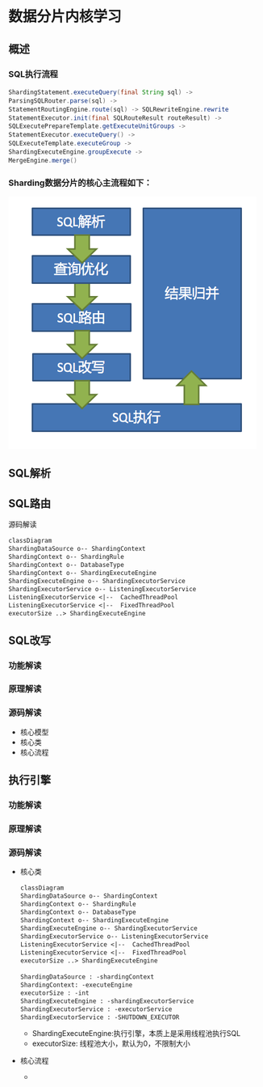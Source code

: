 # 数据分片内核学习

## 概述

### SQL执行流程

```java
ShardingStatement.executeQuery(final String sql) -> 
ParsingSQLRouter.parse(sql) ->
StatementRoutingEngine.route(sql) -> SQLRewriteEngine.rewrite
StatementExecutor.init(final SQLRouteResult routeResult) ->
SQLExecutePrepareTemplate.getExecuteUnitGroups -> 
StatementExecutor.executeQuery() ->
SQLExecuteTemplate.executeGroup ->
ShardingExecuteEngine.groupExecute ->
MergeEngine.merge()


```



### Sharding数据分片的核心主流程如下：

![](images/sharding_architecture_cn.png)





## SQL解析

## SQL路由

源码解读

```mermaid
classDiagram
ShardingDataSource o-- ShardingContext
ShardingContext o-- ShardingRule
ShardingContext o-- DatabaseType
ShardingContext o-- ShardingExecuteEngine
ShardingExecuteEngine o-- ShardingExecutorService
ShardingExecutorService o-- ListeningExecutorService
ListeningExecutorService <|--  CachedThreadPool
ListeningExecutorService <|--  FixedThreadPool
executorSize ..> ShardingExecuteEngine
```



## SQL改写

### 功能解读

### 原理解读

### 源码解读

- 核心模型
- 核心类
- 核心流程

## 执行引擎

### 功能解读

### 原理解读

### 源码解读

- 核心类

  ```mermaid
  classDiagram
  ShardingDataSource o-- ShardingContext
  ShardingContext o-- ShardingRule
  ShardingContext o-- DatabaseType
  ShardingContext o-- ShardingExecuteEngine
  ShardingExecuteEngine o-- ShardingExecutorService
  ShardingExecutorService o-- ListeningExecutorService
  ListeningExecutorService <|--  CachedThreadPool
  ListeningExecutorService <|--  FixedThreadPool
  executorSize ..> ShardingExecuteEngine
  
  ShardingDataSource : -shardingContext
  ShardingContext: -executeEngine
  executorSize : -int
  ShardingExecuteEngine : -shardingExecutorService
  ShardingExecutorService : -executorService 
  ShardingExecutorService : -SHUTDOWN_EXECUTOR
  
  ```

  - ShardingExecuteEngine:执行引擎，本质上是采用线程池执行SQL
  - executorSize: 线程池大小，默认为0，不限制大小

- 核心流程

  - 